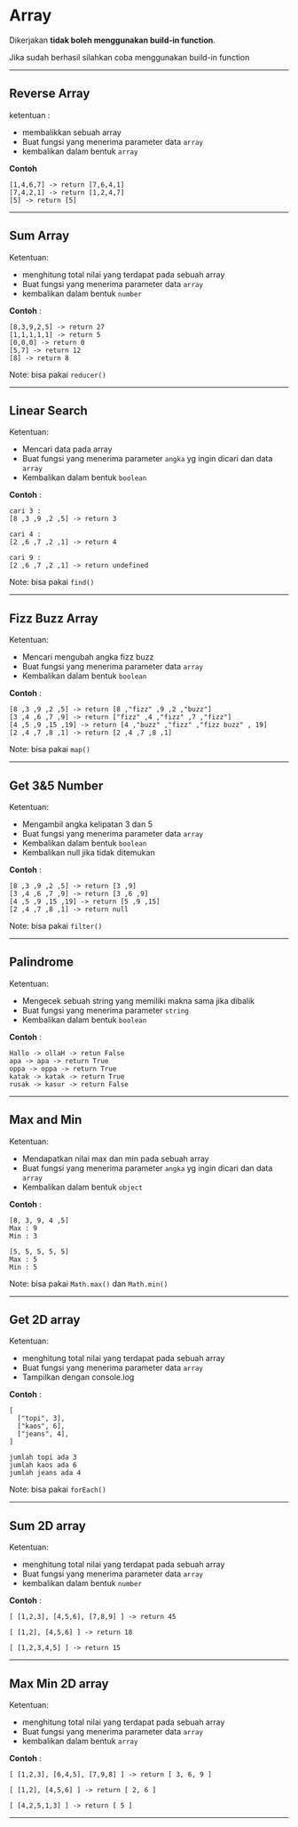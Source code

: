 # Array

Dikerjakan **tidak boleh menggunakan build-in function**. 

Jika sudah berhasil silahkan coba menggunakan build-in function

---
## Reverse Array

ketentuan :
- membalikkan sebuah array
- Buat fungsi yang menerima parameter data `array`
- kembalikan dalam bentuk `array` 

**Contoh**
```
[1,4,6,7] -> return [7,6,4,1]
[7,4,2,1] -> return [1,2,4,7]
[5] -> return [5]
```
---

## Sum Array

Ketentuan:
- menghitung total nilai yang terdapat pada sebuah array
- Buat fungsi yang menerima parameter data `array`
- kembalikan dalam bentuk `number`

**Contoh** :
```
[8,3,9,2,5] -> return 27
[1,1,1,1,1] -> return 5
[0,0,0] -> return 0
[5,7] -> return 12
[8] -> return 8
```

Note: bisa pakai `reducer()` 

---

## Linear Search

Ketentuan:
- Mencari data pada array
- Buat fungsi yang menerima parameter `angka` yg ingin dicari dan data `array`
- Kembalikan dalam bentuk `boolean`

**Contoh** :
```
cari 3 : 
[8 ,3 ,9 ,2 ,5] -> return 3

cari 4 :
[2 ,6 ,7 ,2 ,1] -> return 4

cari 9 :
[2 ,6 ,7 ,2 ,1] -> return undefined
```

Note: bisa pakai `find()` 

---

## Fizz Buzz Array

Ketentuan:
- Mencari mengubah angka fizz buzz
- Buat fungsi yang menerima parameter data `array`
- Kembalikan dalam bentuk `boolean`

**Contoh** :
```
[8 ,3 ,9 ,2 ,5] -> return [8 ,"fizz" ,9 ,2 ,"buzz"]
[3 ,4 ,6 ,7 ,9] -> return ["fizz" ,4 ,"fizz" ,7 ,"fizz"]
[4 ,5 ,9 ,15 ,19] -> return [4 ,"buzz" ,"fizz" ,"fizz buzz" , 19]
[2 ,4 ,7 ,8 ,1] -> return [2 ,4 ,7 ,8 ,1]
```
Note: bisa pakai `map()` 

---

## Get 3&5 Number

Ketentuan:
- Mengambil angka kelipatan 3 dan 5
- Buat fungsi yang menerima parameter data `array`
- Kembalikan dalam bentuk `boolean`
- Kembalikan null jika tidak ditemukan

**Contoh** :
```
[8 ,3 ,9 ,2 ,5] -> return [3 ,9]
[3 ,4 ,6 ,7 ,9] -> return [3 ,6 ,9]
[4 ,5 ,9 ,15 ,19] -> return [5 ,9 ,15] 
[2 ,4 ,7 ,8 ,1] -> return null
```
Note: bisa pakai `filter()` 

---


## Palindrome

Ketentuan:
- Mengecek sebuah string yang memiliki makna sama jika dibalik
- Buat fungsi yang menerima parameter `string`
- Kembalikan dalam bentuk `boolean`

**Contoh** :
```
Hallo -> ollaH -> retun False
apa -> apa -> return True
oppa -> oppa -> return True
katak -> katak -> return True
rusak -> kasur -> return False
```
---

## Max and Min

Ketentuan:
- Mendapatkan nilai max dan min pada sebuah array
- Buat fungsi yang menerima parameter `angka` yg ingin dicari dan data `array`
- Kembalikan dalam bentuk `object`

**Contoh** :
```
[8, 3, 9, 4 ,5]
Max : 9
Min : 3

[5, 5, 5, 5, 5]
Max : 5
Min : 5
```
Note: bisa pakai `Math.max()` dan `Math.min()`

---

## Get 2D array

Ketentuan:
- menghitung total nilai yang terdapat pada sebuah array
- Buat fungsi yang menerima parameter data `array`
- Tampilkan dengan console.log

**Contoh** :
```
[ 
  ["topi", 3], 
  ["kaos", 6], 
  ["jeans", 4], 
]

jumlah topi ada 3
jumlah kaos ada 6
jumlah jeans ada 4
```
Note: bisa pakai `forEach()`

---

## Sum 2D array

Ketentuan:
- menghitung total nilai yang terdapat pada sebuah array
- Buat fungsi yang menerima parameter data `array`
- kembalikan dalam bentuk `number`

**Contoh** :
```
[ [1,2,3], [4,5,6], [7,8,9] ] -> return 45

[ [1,2], [4,5,6] ] -> return 18

[ [1,2,3,4,5] ] -> return 15
```
---

## Max Min 2D array

Ketentuan:
- menghitung total nilai yang terdapat pada sebuah array
- Buat fungsi yang menerima parameter data `array`
- kembalikan dalam bentuk `array`

**Contoh** :
```
[ [1,2,3], [6,4,5], [7,9,8] ] -> return [ 3, 6, 9 ]

[ [1,2], [4,5,6] ] -> return [ 2, 6 ]

[ [4,2,5,1,3] ] -> return [ 5 ]
```
---

